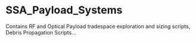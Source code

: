 # SSA_Payload_Systems
Contains RF and Optical Payload tradespace exploration and sizing scripts, Debris Propagation Scripts...
